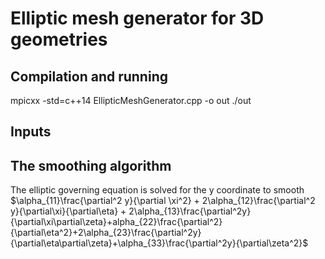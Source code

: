 # Elliptic mesh generator for 3D geometries

## Compilation and running

mpicxx -std=c++14 EllipticMeshGenerator.cpp -o out
./out

## Inputs


## The smoothing algorithm
The elliptic governing equation is solved for the y coordinate to smooth    
$\alpha_{11}\frac{\partial^2 y}{\partial \xi^2} + 2\alpha_{12}\frac{\partial^2 y}{\partial\xi}{\partial\eta} + 2\alpha_{13}\frac{\partial^2y}{\partial\xi\partial\zeta}+alpha_{22}\frac{\partial^2}{\partial\eta^2}+2\alpha_{23}\frac{\partial^2y}{\partial\eta\partial\zeta}+\alpha_{33}\frac{\partial^2y}{\partial\zeta^2}$ 




